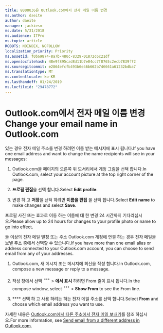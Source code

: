 ```yaml
---
title: 8000036은 Outlook.com에서 전자 메일 이름 변경
ms.author: daeite
author: daeite
manager: jackiesm
ms.date: 5/31/2018
ms.audience: ITPro
ms.topic: article
ROBOTS: NOINDEX, NOFOLLOW
localization_priority: Priority
ms.assetid: f0b69874-8a7b-480c-8329-01872c6c21df
ms.openlocfilehash: 48e9f895cad8d11b7e04cc7f8765c2ecb7839f72
ms.sourcegitcommit: e2864efcfb493b6e46b662b746661a61232bdba7
ms.translationtype: MT
ms.contentlocale: ko-KR
ms.lasthandoff: 01/24/2019
ms.locfileid: "29478772"
---
```

# <a name="change-your-email-name-in-outlookcom"></a><span data-ttu-id="27026-102">Outlook.com에서 전자 메일 이름 변경</span><span class="sxs-lookup"><span data-stu-id="27026-102">Change your email name in Outlook.com</span></span>

<span data-ttu-id="27026-103">있는 경우 전자 메일 주소를 변경 하려면 이름 받는 메시지에 표시 됩니다.</span><span class="sxs-lookup"><span data-stu-id="27026-103">If you have one email address and want to change the name recipients will see in your messages:</span></span>
  
1. <span data-ttu-id="27026-104">Outlook.com을 페이지의 오른쪽 위 모서리에서 계정 그림을 선택 합니다.</span><span class="sxs-lookup"><span data-stu-id="27026-104">In Outlook.com, select your account picture at the top right corner of the page.</span></span>
    
2. <span data-ttu-id="27026-105">**프로필 편집**을 선택 합니다.</span><span class="sxs-lookup"><span data-stu-id="27026-105">Select **Edit profile**.</span></span> 
    
3. <span data-ttu-id="27026-106">변경 하 고 **저장**을 선택 하려면 **이름을 편집** 을 선택 합니다.</span><span class="sxs-lookup"><span data-stu-id="27026-106">Select **Edit name** to make changes and select **Save**.</span></span> 
    
<span data-ttu-id="27026-107">프로필 사진 또는 효과로 이동 하는 이름에 대 한 변경 24 시간까지 기다리십시오.</span><span class="sxs-lookup"><span data-stu-id="27026-107">Please allow up to 24 hours for changes to your profile photo or name to go into effect.</span></span>
  
<span data-ttu-id="27026-108">둘 이상의 전자 메일 별칭 또는 주소 Outlook.com 계정에 연결 하는 경우 전자 메일을 보낼 주소 중에서 선택할 수 있습니다.</span><span class="sxs-lookup"><span data-stu-id="27026-108">If you have more than one email alias or address connected to your Outlook.com account, you can choose to send email from any of your addresses.</span></span>
  
1. <span data-ttu-id="27026-109">Outlook.com, 새 메시지 또는 메시지에 회신을 작성 합니다.</span><span class="sxs-lookup"><span data-stu-id="27026-109">In Outlook.com, compose a new message or reply to a message.</span></span>
    
2. <span data-ttu-id="27026-p101">작성 창에서 선택 ![그룹 작업 아이콘은 더 합니다. ](media/b97ea7cd-eeb0-49c5-a564-7ca2d2e33909.png) \> **에서 표시** 하려면 From 줄이 표시 됩니다.</span><span class="sxs-lookup"><span data-stu-id="27026-p101">In the compose window, select ![The More group actions icon.](media/b97ea7cd-eeb0-49c5-a564-7ca2d2e33909.png) \> **Show From** to see the From line.</span></span> 
    
3. <span data-ttu-id="27026-112">\*\*\*\* 선택 하 고 사용 하려는 하는 전자 메일 주소를 선택 합니다.</span><span class="sxs-lookup"><span data-stu-id="27026-112">Select **From** and choose which email address you want to use.</span></span> 
    
<span data-ttu-id="27026-113">자세한 내용은 [Outlook.com에서 다른 주소에서 전자 메일 보내기](https://go.microsoft.com/fwlink/p/?linkid=2001701&amp;clcid=0x409)를 참조 하십시오.</span><span class="sxs-lookup"><span data-stu-id="27026-113">For more information, see [Send email from a different address in Outlook.com](https://go.microsoft.com/fwlink/p/?linkid=2001701&amp;clcid=0x409).</span></span>
  

